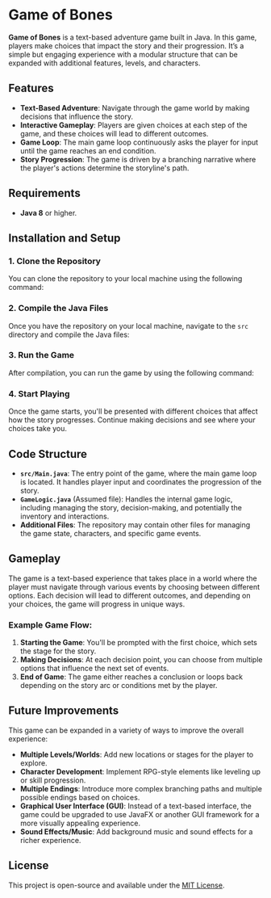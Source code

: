 # Game of Bones

**Game of Bones** is a text-based adventure game built in Java. In this game, players make choices that impact the story and their progression. It’s a simple but engaging experience with a modular structure that can be expanded with additional features, levels, and characters.

## Features

- **Text-Based Adventure**: Navigate through the game world by making decisions that influence the story.
- **Interactive Gameplay**: Players are given choices at each step of the game, and these choices will lead to different outcomes.
- **Game Loop**: The main game loop continuously asks the player for input until the game reaches an end condition.
- **Story Progression**: The game is driven by a branching narrative where the player's actions determine the storyline's path.

## Requirements

- **Java 8** or higher.

## Installation and Setup

### 1. Clone the Repository

You can clone the repository to your local machine using the following command:


### 2. Compile the Java Files

Once you have the repository on your local machine, navigate to the `src` directory and compile the Java files:


### 3. Run the Game

After compilation, you can run the game by using the following command:


### 4. Start Playing

Once the game starts, you'll be presented with different choices that affect how the story progresses. Continue making decisions and see where your choices take you.

## Code Structure

- **`src/Main.java`**: The entry point of the game, where the main game loop is located. It handles player input and coordinates the progression of the story.
- **`GameLogic.java`** (Assumed file): Handles the internal game logic, including managing the story, decision-making, and potentially the inventory and interactions.
- **Additional Files**: The repository may contain other files for managing the game state, characters, and specific game events.

## Gameplay

The game is a text-based experience that takes place in a world where the player must navigate through various events by choosing between different options. Each decision will lead to different outcomes, and depending on your choices, the game will progress in unique ways.

### Example Game Flow:

1. **Starting the Game**: You'll be prompted with the first choice, which sets the stage for the story.
2. **Making Decisions**: At each decision point, you can choose from multiple options that influence the next set of events.
3. **End of Game**: The game either reaches a conclusion or loops back depending on the story arc or conditions met by the player.

## Future Improvements

This game can be expanded in a variety of ways to improve the overall experience:

- **Multiple Levels/Worlds**: Add new locations or stages for the player to explore.
- **Character Development**: Implement RPG-style elements like leveling up or skill progression.
- **Multiple Endings**: Introduce more complex branching paths and multiple possible endings based on choices.
- **Graphical User Interface (GUI)**: Instead of a text-based interface, the game could be upgraded to use JavaFX or another GUI framework for a more visually appealing experience.
- **Sound Effects/Music**: Add background music and sound effects for a richer experience.

## License

This project is open-source and available under the [MIT License](https://opensource.org/licenses/MIT).
